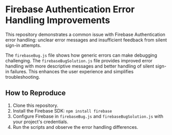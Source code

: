 # Firebase Authentication Error Handling Improvements

This repository demonstrates a common issue with Firebase Authentication error handling: unclear error messages and insufficient feedback from silent sign-in attempts.

The `firebaseBug.js` file shows how generic errors can make debugging challenging. The `firebaseBugSolution.js` file provides improved error handling with more descriptive messages and better handling of silent sign-in failures.  This enhances the user experience and simplifies troubleshooting.

## How to Reproduce

1. Clone this repository.
2. Install the Firebase SDK: `npm install firebase`
3. Configure Firebase in `firebaseBug.js` and `firebaseBugSolution.js` with your project's credentials.
4. Run the scripts and observe the error handling differences.
